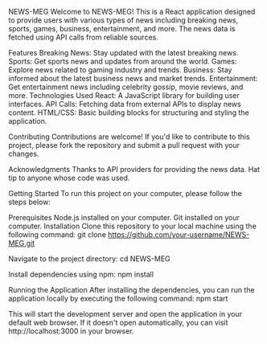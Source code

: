 
NEWS-MEG
Welcome to NEWS-MEG! This is a React application designed to provide users with various types of news including breaking news, sports, games, business, entertainment, and more. The news data is fetched using API calls from reliable sources.

Features
Breaking News: Stay updated with the latest breaking news.
Sports: Get sports news and updates from around the world.
Games: Explore news related to gaming industry and trends.
Business: Stay informed about the latest business news and market trends.
Entertainment: Get entertainment news including celebrity gossip, movie reviews, and more.
Technologies Used
React: A JavaScript library for building user interfaces.
API Calls: Fetching data from external APIs to display news content.
HTML/CSS: Basic building blocks for structuring and styling the application.

Contributing
Contributions are welcome! If you'd like to contribute to this project, please fork the repository and submit a pull request with your changes.

Acknowledgments
Thanks to API providers for providing the news data.
Hat tip to anyone whose code was used.


Getting Started
To run this project on your computer, please follow the steps below:

Prerequisites
Node.js installed on your computer.
Git installed on your computer. 
Installation
Clone this repository to your local machine using the following command:
git clone https://github.com/your-username/NEWS-MEG.git

Navigate to the project directory:
cd NEWS-MEG

Install dependencies using npm:
npm install

Running the Application
After installing the dependencies, you can run the application locally by executing the following command:
npm start

This will start the development server and open the application in your default web browser. If it doesn't open automatically, you can visit http://localhost:3000 in your browser.
